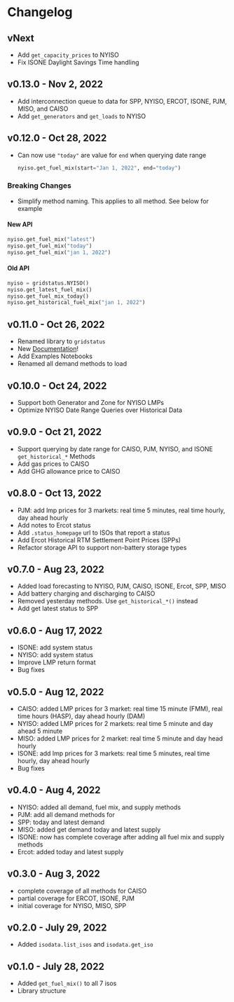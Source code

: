 # Changelog

## vNext

- Add `get_capacity_prices` to NYISO
- Fix ISONE Daylight Savings Time handling

## v0.13.0 - Nov 2, 2022

- Add interconnection queue to data for SPP, NYISO, ERCOT, ISONE, PJM, MISO, and CAISO
- Add `get_generators` and `get_loads` to NYISO

## v0.12.0 - Oct 28, 2022

- Can now use `"today"` are value for `end` when querying date range

    ```python
    nyiso.get_fuel_mix(start="Jan 1, 2022", end="today")
    ```


### Breaking Changes

- Simplify method naming. This applies to all method. See below for example

#### New API

```python
nyiso.get_fuel_mix("latest")
nyiso.get_fuel_mix("today")
nyiso.get_fuel_mix("jan 1, 2022")
```

#### Old API
```python
nyiso = gridstatus.NYISO()
nyiso.get_latest_fuel_mix()
nyiso.get_fuel_mix_today()
nyiso.get_historical_fuel_mix("jan 1, 2022")
```


## v0.11.0 - Oct 26, 2022

- Renamed library to `gridstatus`
- New [Documentation](https://docs.gridstatus.io)!
- Add Examples Notebooks
- Renamed all demand methods to load

## v0.10.0 - Oct 24, 2022

- Support both Generator and Zone for NYISO LMPs
- Optimize NYISO Date Range Queries over Historical Data

## v0.9.0 - Oct 21, 2022

- Support querying by date range for CAISO, PJM, NYISO, and ISONE `get_historical_*` Methods
- Add gas prices to CAISO
- Add GHG allowance price to CAISO

## v0.8.0 - Oct 13, 2022

- PJM: add lmp prices for 3 markets: real time 5 minutes, real time hourly, day ahead hourly
- Add notes to Ercot status
- Add `.status_homepage` url to ISOs that report a status
- Add Ercot Historical RTM Settlement Point Prices (SPPs)
- Refactor storage API to support non-battery storage types

## v0.7.0 - Aug 23, 2022

- Added load forecasting to NYISO, PJM, CAISO, ISONE, Ercot, SPP, MISO
- Add battery charging and discharging to CAISO
- Removed yesterday methods. Use `get_historical_*()` instead
- Add get latest status to SPP

## v0.6.0 - Aug 17, 2022

- ISONE: add system status
- NYISO: add system status
- Improve LMP return format
- Bug fixes

## v0.5.0 - Aug 12, 2022

- CAISO: added LMP prices for 3 market: real time 15 minute (FMM), real time hours (HASP), day ahead hourly (DAM)
- NYISO: added LMP prices for 2 markets: real time 5 minute and day ahead 5 minute
- MISO: added LMP prices for 2 market: real time 5 minute and day head hourly
- ISONE: add lmp prices for 3 markets: real time 5 minutes, real time hourly, day ahead hourly
- Bug fixes

## v0.4.0 - Aug 4, 2022

- NYISO: added all demand, fuel mix, and supply methods
- PJM: add all demand methods for
- SPP: today and latest demand
- MISO: added get demand today and latest supply
- ISONE: now has complete coverage after adding all fuel mix and supply methods
- Ercot: added today and latest supply

## v0.3.0 - Aug 3, 2022

- complete coverage of all methods for CAISO
- partial coverage for ERCOT, ISONE, PJM
- initial coverage for NYISO, MISO, SPP

## v0.2.0 - July 29, 2022

- Added `isodata.list_isos` and `isodata.get_iso`

## v0.1.0 - July 28, 2022

- Added `get_fuel_mix()` to all 7 isos
- Library structure
